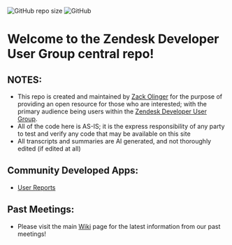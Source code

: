 ![GitHub repo size](https://img.shields.io/github/repo-size/whitelotusapps/zendesk-developer-user-group)
![GitHub](https://img.shields.io/github/license/whitelotusapps/zendesk-developer-user-group)

# Welcome to the Zendesk Developer User Group central repo!

## NOTES:
- This repo is created and maintained by [Zack Olinger](https://github.com/whitelotusapps) for the purpose of providing an open resource for those who are interested; with the primary audience being users within the [Zendesk Developer User Group](https://usergroups.zendesk.com/developer-user-group/).
- All of the code here is AS-IS; it is the express responsibility of any party to test and verify any code that may be available on this site
- All transcripts and summaries are AI generated, and not thoroughly edited (if edited at all)
## Community Developed Apps:
- [User Reports](https://github.com/whitelotusapps/user-reports)
## Past Meetings:
- Please visit the main [Wiki](https://github.com/whitelotusapps/zendesk-developer-user-group/wiki) page for the latest information from our past meetings!
